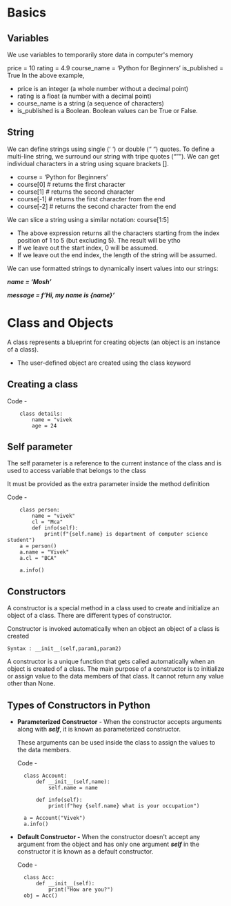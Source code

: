 # Basics

Variables
-

We use variables to temporarily store data in computer's memory

price = 10
rating = 4.9
course_name = ‘Python for Beginners’
is_published = True
In the above example,
- price is an integer (a whole number without a decimal point)
- rating is a float (a number with a decimal point)
- course_name is a string (a sequence of characters)
- is_published is a Boolean. Boolean values can be True or False. 


String
-

We can define strings using single (‘ ‘) or double (“ “) quotes.
To define a multi-line string, we surround our string with tripe quotes (“””).
We can get individual characters in a string using square brackets [].
- course = ‘Python for Beginners’
- course[0] # returns the first character
- course[1] # returns the second character
- course[-1] # returns the first character from the end
- course[-2] # returns the second character from the end

We can slice a string using a similar notation:
course[1:5]
- The above expression returns all the characters starting from the index position of 1
to 5 (but excluding 5). The result will be ytho
- If we leave out the start index, 0 will be assumed.
- If we leave out the end index, the length of the string will be assumed. 


We can use formatted strings to dynamically insert values into our strings:

***name = ‘Mosh’***

***message = f’Hi, my name is {name}’***



# Class and Objects
A class represents a blueprint for creating objects (an object is an instance of a class).

- The user-defined object are created using the class keyword

Creating a class
-

Code - 

        class details:
            name = "vivek
            age = 24


Self parameter
-
 
The self parameter is a reference to the current instance of the class and is used to access variable that belongs to the class

It must be provided as the extra parameter inside the method definition

Code -

        class person:
            name = "vivek"
            cl = "Mca"
            def info(self):
                print(f"{self.name} is department of computer science student")
        a = person()
        a.name = "Vivek"
        a.cl = "BCA"

        a.info()

Constructors
-

A constructor is a special method in a class used to create and initialize an object of a class. There are different types of constructor. 

Constructor is invoked automatically when an object an object of a class is created

    Syntax : __init__(self,param1,param2)

A constructor is a unique function that gets called automatically when an object is created of a class. The main purpose of a constructor is to initialize or assign value to the data members of that class. It cannot return any value other than None.

Types of Constructors in Python
-

- **Parameterized Constructor** - When the constructor accepts arguments along with ***self***, it is known as parameterized constructor.

    These arguments can be used inside the class to assign the values to the data members.

    Code - 

        class Account:
            def __init__(self,name):
                self.name = name
            
            def info(self):
                print(f"hey {self.name} what is your occupation")

        a = Account("Vivek")
        a.info()


- **Default Constructor -** When the constructor doesn't accept any argument from the object and has only one argument ***self*** in the constructor it is known as a default constructor.

    Code - 

        class Acc:
            def __init__(self):
                print("How are you?")
        obj = Acc()
        


